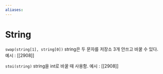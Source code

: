 ```yaml
---
aliases:
---
```

# String
`swap(string[1], string[0])`
string은 두 문자를 저장소 3개 안쓰고 바꿀 수 있다. 
예시 : [[2908]]

`stoi(string)`
string을 int로 바꿀 때 사용함.
예시 : [[2908]] 